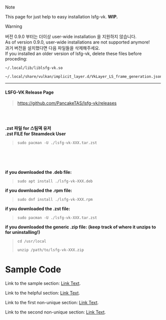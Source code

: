 >[!NOTE]
> This page for just help to easy installation lsfg-vk. **WIP.**

>[!WARNING]
>버전 0.9.0 부터는 더이상 user-wide installation 을 지원하지 않습니다.   
>As of version 0.9.0, user-wide installations are not supported anymore!   
>과거 버전을 설치했다면 다음 파일들을 삭제해주세요.   
>If you installed an older version of lsfg-vk, delete these files before proceding:   
>```
>~/.local/lib/liblsfg-vk.so
>```   
>```
>~/.local/share/vulkan/implicit_layer.d/VkLayer_LS_frame_generation.json
>```

---
#### LSFG-VK Release Page
> <https://github.com/PancakeTAS/lsfg-vk/releases>


<br />
<br />

**.zst 파일 for 스팀덱 유저**<br />
**.zst FILE for Steamdeck User**
> ```
> sudo pacman -U ./lsfg-vk-XXX.tar.zst
> ```

<br />
<br />
<br />

**if you downloaded the .deb file:**
>```
>sudo apt install ./lsfg-vk-XXX.deb
>```

**if you downloaded the .rpm file:**
>```
>sudo dnf install ./lsfg-vk-XXX.rpm
>```

**if you downloaded the .zst file:**
>```
>sudo pacman -U ./lsfg-vk-XXX.tar.zst
>```

**if you downloaded the generic .zip file:**
**(keep track of where it unzips to for uninstalling!)**
>```
>cd /usr/local
>```
>```
>unzip /path/to/lsfg-vk-XXX.zip
>```


# Sample Code

Link to the sample section: [Link Text](#sample-section).

Link to the helpful section: [Link Text](#thisll-be-a-helpful-section-about-the-greek-letter-Θ).

Link to the first non-unique section: [Link Text](#this-heading-is-not-unique-in-the-file).

Link to the second non-unique section: [Link Text](#this-heading-is-not-unique-in-the-file-1).
